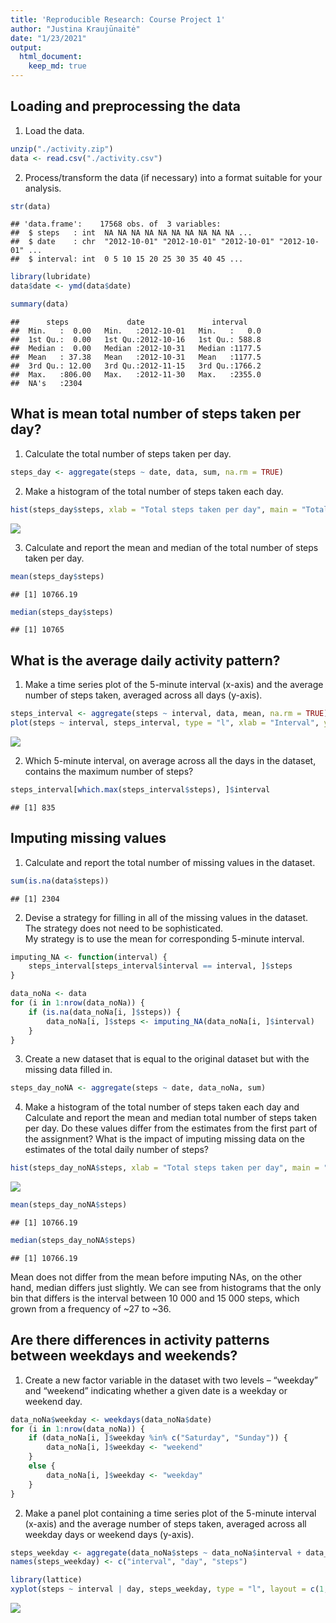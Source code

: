 ```yaml
---
title: 'Reproducible Research: Course Project 1'
author: "Justina Kraujūnaitė"
date: "1/23/2021"
output:
  html_document:
    keep_md: true
---
```




## Loading and preprocessing the data

1. Load the data.

```r
unzip("./activity.zip")
data <- read.csv("./activity.csv")
```

2. Process/transform the data (if necessary) into a format suitable for your analysis.

```r
str(data)
```

```
## 'data.frame':	17568 obs. of  3 variables:
##  $ steps   : int  NA NA NA NA NA NA NA NA NA NA ...
##  $ date    : chr  "2012-10-01" "2012-10-01" "2012-10-01" "2012-10-01" ...
##  $ interval: int  0 5 10 15 20 25 30 35 40 45 ...
```


```r
library(lubridate)
data$date <- ymd(data$date)
```


```r
summary(data)
```

```
##      steps             date               interval     
##  Min.   :  0.00   Min.   :2012-10-01   Min.   :   0.0  
##  1st Qu.:  0.00   1st Qu.:2012-10-16   1st Qu.: 588.8  
##  Median :  0.00   Median :2012-10-31   Median :1177.5  
##  Mean   : 37.38   Mean   :2012-10-31   Mean   :1177.5  
##  3rd Qu.: 12.00   3rd Qu.:2012-11-15   3rd Qu.:1766.2  
##  Max.   :806.00   Max.   :2012-11-30   Max.   :2355.0  
##  NA's   :2304
```

## What is mean total number of steps taken per day?

1. Calculate the total number of steps taken per day.

```r
steps_day <- aggregate(steps ~ date, data, sum, na.rm = TRUE)
```

2. Make a histogram of the total number of steps taken each day.

```r
hist(steps_day$steps, xlab = "Total steps taken per day", main = "Total number of steps taken each day", ylim = c(0, 30), col = "pink")
```

![](knitr_Project-1_files/figure-html/unnamed-chunk-6-1.png)<!-- -->

3. Calculate and report the mean and median of the total number of steps taken per day.

```r
mean(steps_day$steps)
```

```
## [1] 10766.19
```

```r
median(steps_day$steps)
```

```
## [1] 10765
```

## What is the average daily activity pattern?

1. Make a time series plot of the 5-minute interval (x-axis) and the average number of steps taken, averaged across all days (y-axis).

```r
steps_interval <- aggregate(steps ~ interval, data, mean, na.rm = TRUE)
plot(steps ~ interval, steps_interval, type = "l", xlab = "Interval", ylab = "Average number of steps", main = "Average number of steps taken per intervals across days", col = "brown")
```

![](knitr_Project-1_files/figure-html/unnamed-chunk-8-1.png)<!-- -->

2. Which 5-minute interval, on average across all the days in the dataset, contains the maximum number of steps?

```r
steps_interval[which.max(steps_interval$steps), ]$interval
```

```
## [1] 835
```

## Imputing missing values

1. Calculate and report the total number of missing values in the dataset.

```r
sum(is.na(data$steps))
```

```
## [1] 2304
```

2. Devise a strategy for filling in all of the missing values in the dataset. The strategy does not need to be sophisticated.\
My strategy is to use the mean for corresponding 5-minute interval.

```r
imputing_NA <- function(interval) {
    steps_interval[steps_interval$interval == interval, ]$steps
}

data_noNa <- data 
for (i in 1:nrow(data_noNa)) {
    if (is.na(data_noNa[i, ]$steps)) {
        data_noNa[i, ]$steps <- imputing_NA(data_noNa[i, ]$interval)
    }
}
```

3. Create a new dataset that is equal to the original dataset but with the missing data filled in.

```r
steps_day_noNA <- aggregate(steps ~ date, data_noNa, sum)
```

4. Make a histogram of the total number of steps taken each day and Calculate and report the mean and median total number of steps taken per day. Do these values differ from the estimates from the first part of the assignment? What is the impact of imputing missing data on the estimates of the total daily number of steps?

```r
hist(steps_day_noNA$steps, xlab = "Total steps taken per day", main = "Total number of steps taken each day", ylim = c(0, 35), col = "pink")
```

![](knitr_Project-1_files/figure-html/unnamed-chunk-13-1.png)<!-- -->

```r
mean(steps_day_noNA$steps)
```

```
## [1] 10766.19
```

```r
median(steps_day_noNA$steps)
```

```
## [1] 10766.19
```
Mean does not differ from the mean before imputing NAs, on the other hand, median differs just slightly. We can see from histograms that the only bin that differs is the interval between 10 000 and 15 000 steps, which grown from a frequency of ~27 to ~36.

## Are there differences in activity patterns between weekdays and weekends?

1. Create a new factor variable in the dataset with two levels – “weekday” and “weekend” indicating whether a given date is a weekday or weekend day.

```r
data_noNa$weekday <- weekdays(data_noNa$date)
for (i in 1:nrow(data_noNa)) {
    if (data_noNa[i, ]$weekday %in% c("Saturday", "Sunday")) {
        data_noNa[i, ]$weekday <- "weekend"
    }
    else {
        data_noNa[i, ]$weekday <- "weekday"
    }
}
```

2. Make a panel plot containing a time series plot of the 5-minute interval (x-axis) and the average number of steps taken, averaged across all weekday days or weekend days (y-axis).

```r
steps_weekday <- aggregate(data_noNa$steps ~ data_noNa$interval + data_noNa$weekday, data_noNa, mean)
names(steps_weekday) <- c("interval", "day", "steps")

library(lattice)
xyplot(steps ~ interval | day, steps_weekday, type = "l", layout = c(1, 2), xlab = "Interval", ylab = "Average number of steps", main = "Average number of steps taken per intervals \n across weekend days or weekday days", col = "brown")
```

![](knitr_Project-1_files/figure-html/unnamed-chunk-15-1.png)<!-- -->

